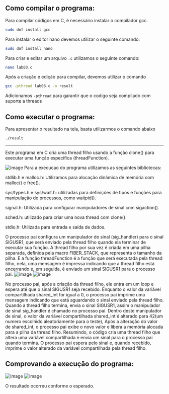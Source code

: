 ## Como compilar o programa:

Para compilar códigos em C, é necessário instalar o compilador gcc.
```bash
sudo dnf install gcc
```
Para instalar o editor nano devemos utilizar o seguinte comando:
```bash
sudo dnf install nano
```
Para criar e editar um arquivo `.c` utilizamos o seguinte comando:
```bash
nano lab03.c
```
Após a criação e edição  para compilar, devemos utilizar o comando

```bash
gcc -pthread lab03.c -o result
```
Adicionamos `-pthread` para garantir que o codigo seja compilado com suporte a threads

## Como executar o programa:

Para apresentar o resultado na tela, basta utilizarmos o comando abaixo

```bash
./result
```

---

Este programa em C cria uma thread filho usando a função clone() para executar uma função específica (threadFunction).

![image](https://github.com/OtavioBruzadin/LabsSistemasOperacionais/assets/31077442/8a24bec3-2cd7-400d-b8c1-67b93ea77ca9)
Para a execucao do programa utilizamos as seguintes bibliotecas:

stdlib.h e malloc.h: Utilizamos para alocação dinâmica de memória com malloc() e free().

sys/types.h e sys/wait.h: utilizadas para definições de tipos e funções para manipulação de processos, como waitpid().

signal.h: Utilizada para configurar manipuladores de sinal com sigaction().

sched.h: utilizado para criar uma nova thread com clone().

stdio.h: Utilizada para entrada e saída de dados.


O processo pai configura um manipulador de sinal (sig_handler) para o sinal SIGUSR1, que será enviado pela thread filho quando ela terminar de executar sua função. A thread filho por sua vez é criada em uma pilha separada, definida pela macro FIBER_STACK, que representa o tamanho da pilha. E a função threadFunction é a função que será executada pela thread filho, nela, uma mensagem é impressa indicando que a thread filho está encerrando e, em seguida, é enviado um sinal SIGUSR1 para o processo pai.
![image](https://github.com/OtavioBruzadin/LabsSistemasOperacionais/assets/31077442/bc732085-68fd-4581-b496-a10a0a6983d0)
![image](https://github.com/OtavioBruzadin/LabsSistemasOperacionais/assets/31077442/b1d49fe7-a4e7-41a5-a227-b6b07cbf7668)

No processo pai, após a criação da thread filho, ele entra em um loop e espera até que o sinal SIGUSR1 seja recebido. Enquanto o valor da variável 
compartilhada shared_int for igual a 0, o processo pai imprime uma mensagem indicando que está aguardando o sinal enviado pela thread filho.
Quando a thread filho termina, envia o sinal SIGUSR1, assim o manipulador de sinal sig_handler é chamado no 
processo pai. Dentro deste manipulador de sinal, o valor da variável compartilhada shared_int é alterado para 42(um numero escolhido aleatoriamente para o teste),
Após a alteração do valor de shared_int, o processo pai exibe o novo valor e libera a memória alocada para a pilha da thread filho.
Resumindo, o código cria uma thread filho que altera uma variável compartilhada e envia um sinal para o processo pai quando termina. 
O processo pai espera pelo sinal e, quando recebido, imprime o valor alterado da variável compartilhada pela thread filho.

## Comprovando a execução do programa:
![image](https://github.com/OtavioBruzadin/LabsSistemasOperacionais/assets/31077442/e8a7bebf-3cb7-4517-a1d0-9c69e6520848)
![image](https://github.com/OtavioBruzadin/LabsSistemasOperacionais/assets/31077442/660f156b-c9ba-4fc4-a6f2-b6f8c997c79e)

O resultado ocorreu conforme o esperado.
